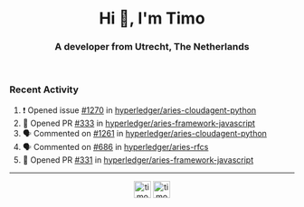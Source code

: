 <h1 align="center">Hi 👋, I'm Timo</h1>
<h3 align="center">A developer from Utrecht, The Netherlands</h3>
<br/>
<!-- https://github.com/rahuldkjain/github-profile-readme-generator --!>

<!--  <p align="left"><img src="https://github-readme-stats.vercel.app/api?username=timoglastra&show_icons=true&count_private=true&" alt="timoglastra" /></p> --!>

<!--
Github language stats
<p align="left"><img src="https://github-readme-stats.vercel.app/api/top-langs/?username=timoglastra&layout=compact" alt="timoglastra" /><p>
-->

<!-- Codestats language stats -->
<!-- <p align="left"><img src="https://codestats-readme.vercel.app/api/top-langs/?username=timoglastra&layout=compact&language_count=12" alt="timoglastra" /><p>    --!>
  
<h3>Recent Activity</h3>

<!--START_SECTION:activity-->
1. ❗️ Opened issue [#1270](https://github.com/hyperledger/aries-cloudagent-python/issues/1270) in [hyperledger/aries-cloudagent-python](https://github.com/hyperledger/aries-cloudagent-python)
2. 💪 Opened PR [#333](https://github.com/hyperledger/aries-framework-javascript/pull/333) in [hyperledger/aries-framework-javascript](https://github.com/hyperledger/aries-framework-javascript)
3. 🗣 Commented on [#1261](https://github.com/hyperledger/aries-cloudagent-python/issues/1261) in [hyperledger/aries-cloudagent-python](https://github.com/hyperledger/aries-cloudagent-python)
4. 🗣 Commented on [#686](https://github.com/hyperledger/aries-rfcs/issues/686) in [hyperledger/aries-rfcs](https://github.com/hyperledger/aries-rfcs)
5. 💪 Opened PR [#331](https://github.com/hyperledger/aries-framework-javascript/pull/331) in [hyperledger/aries-framework-javascript](https://github.com/hyperledger/aries-framework-javascript)
<!--END_SECTION:activity-->

---

<p align="center">
<a href="https://twitter.com/timoglastra" target="blank"><img align="center" src="https://cdn.jsdelivr.net/npm/simple-icons@3.0.1/icons/twitter.svg" alt="timoglastra" height="30" width="30" /></a>
<a href="https://linkedin.com/in/timoglastra" target="blank"><img align="center" src="https://cdn.jsdelivr.net/npm/simple-icons@3.0.1/icons/linkedin.svg" alt="timoglastra" height="30" width="30" /></a>
</p>



